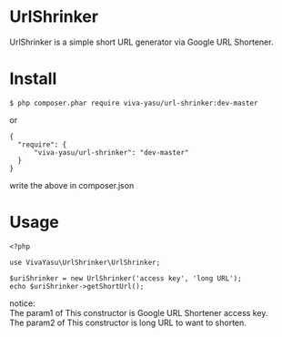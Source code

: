# UrlShrinker
UrlShrinker is a simple short URL generator via Google URL Shortener.

# Install
```
$ php composer.phar require viva-yasu/url-shrinker:dev-master
```
or
```
{
  "require": {
      "viva-yasu/url-shrinker": "dev-master"
  }
}
```
write the above in composer.json

# Usage
```
<?php

use VivaYasu\UrlShrinker\UrlShrinker;

$uriShrinker = new UrlShrinker('access key', 'long URL');
echo $uriShrinker->getShortUrl();
```
notice:  
The param1 of This constructor is Google URL Shortener access key.  
The param2 of This constructor is long URL to want to shorten.  
